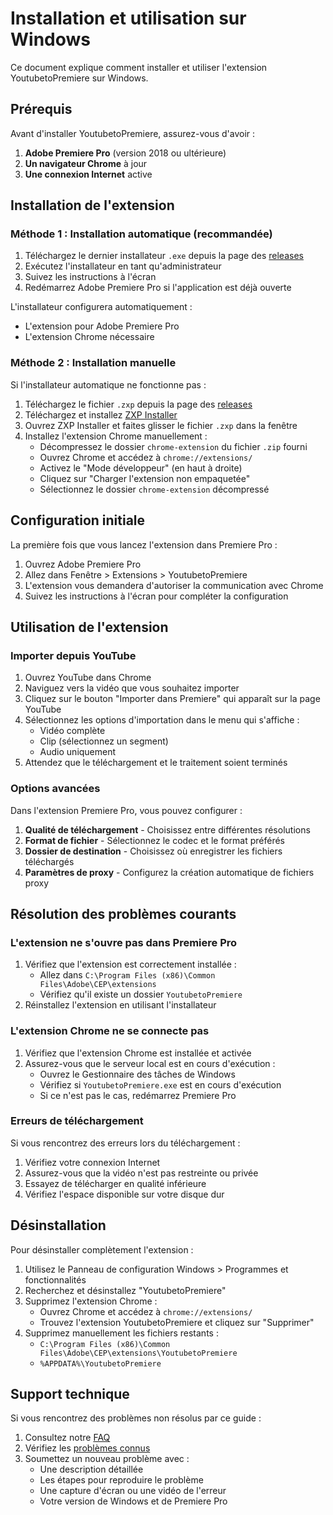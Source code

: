 # Installation et utilisation sur Windows

Ce document explique comment installer et utiliser l'extension YoutubetoPremiere sur Windows.

## Prérequis

Avant d'installer YoutubetoPremiere, assurez-vous d'avoir :

1. **Adobe Premiere Pro** (version 2018 ou ultérieure)
2. **Un navigateur Chrome** à jour
3. **Une connexion Internet** active

## Installation de l'extension

### Méthode 1 : Installation automatique (recommandée)

1. Téléchargez le dernier installateur `.exe` depuis la page des [releases](https://github.com/votre-repo/YoutubetoPremiere/releases)
2. Exécutez l'installateur en tant qu'administrateur
3. Suivez les instructions à l'écran
4. Redémarrez Adobe Premiere Pro si l'application est déjà ouverte

L'installateur configurera automatiquement :
- L'extension pour Adobe Premiere Pro
- L'extension Chrome nécessaire

### Méthode 2 : Installation manuelle

Si l'installateur automatique ne fonctionne pas :

1. Téléchargez le fichier `.zxp` depuis la page des [releases](https://github.com/votre-repo/YoutubetoPremiere/releases)
2. Téléchargez et installez [ZXP Installer](https://aescripts.com/learn/zxp-installer/)
3. Ouvrez ZXP Installer et faites glisser le fichier `.zxp` dans la fenêtre
4. Installez l'extension Chrome manuellement :
   - Décompressez le dossier `chrome-extension` du fichier `.zip` fourni
   - Ouvrez Chrome et accédez à `chrome://extensions/`
   - Activez le "Mode développeur" (en haut à droite)
   - Cliquez sur "Charger l'extension non empaquetée"
   - Sélectionnez le dossier `chrome-extension` décompressé

## Configuration initiale

La première fois que vous lancez l'extension dans Premiere Pro :

1. Ouvrez Adobe Premiere Pro
2. Allez dans Fenêtre > Extensions > YoutubetoPremiere
3. L'extension vous demandera d'autoriser la communication avec Chrome
4. Suivez les instructions à l'écran pour compléter la configuration

## Utilisation de l'extension

### Importer depuis YouTube

1. Ouvrez YouTube dans Chrome
2. Naviguez vers la vidéo que vous souhaitez importer
3. Cliquez sur le bouton "Importer dans Premiere" qui apparaît sur la page YouTube
4. Sélectionnez les options d'importation dans le menu qui s'affiche :
   - Vidéo complète
   - Clip (sélectionnez un segment)
   - Audio uniquement
5. Attendez que le téléchargement et le traitement soient terminés

### Options avancées

Dans l'extension Premiere Pro, vous pouvez configurer :

1. **Qualité de téléchargement** - Choisissez entre différentes résolutions
2. **Format de fichier** - Sélectionnez le codec et le format préférés
3. **Dossier de destination** - Choisissez où enregistrer les fichiers téléchargés
4. **Paramètres de proxy** - Configurez la création automatique de fichiers proxy

## Résolution des problèmes courants

### L'extension ne s'ouvre pas dans Premiere Pro

1. Vérifiez que l'extension est correctement installée :
   - Allez dans `C:\Program Files (x86)\Common Files\Adobe\CEP\extensions`
   - Vérifiez qu'il existe un dossier `YoutubetoPremiere`
2. Réinstallez l'extension en utilisant l'installateur

### L'extension Chrome ne se connecte pas

1. Vérifiez que l'extension Chrome est installée et activée
2. Assurez-vous que le serveur local est en cours d'exécution :
   - Ouvrez le Gestionnaire des tâches de Windows
   - Vérifiez si `YoutubetoPremiere.exe` est en cours d'exécution
   - Si ce n'est pas le cas, redémarrez Premiere Pro

### Erreurs de téléchargement

Si vous rencontrez des erreurs lors du téléchargement :

1. Vérifiez votre connexion Internet
2. Assurez-vous que la vidéo n'est pas restreinte ou privée
3. Essayez de télécharger en qualité inférieure
4. Vérifiez l'espace disponible sur votre disque dur

## Désinstallation

Pour désinstaller complètement l'extension :

1. Utilisez le Panneau de configuration Windows > Programmes et fonctionnalités
2. Recherchez et désinstallez "YoutubetoPremiere"
3. Supprimez l'extension Chrome :
   - Ouvrez Chrome et accédez à `chrome://extensions/`
   - Trouvez l'extension YoutubetoPremiere et cliquez sur "Supprimer"
4. Supprimez manuellement les fichiers restants :
   - `C:\Program Files (x86)\Common Files\Adobe\CEP\extensions\YoutubetoPremiere`
   - `%APPDATA%\YoutubetoPremiere`

## Support technique

Si vous rencontrez des problèmes non résolus par ce guide :

1. Consultez notre [FAQ](https://github.com/votre-repo/YoutubetoPremiere/wiki/FAQ)
2. Vérifiez les [problèmes connus](https://github.com/votre-repo/YoutubetoPremiere/issues)
3. Soumettez un nouveau problème avec :
   - Une description détaillée
   - Les étapes pour reproduire le problème
   - Une capture d'écran ou une vidéo de l'erreur
   - Votre version de Windows et de Premiere Pro 